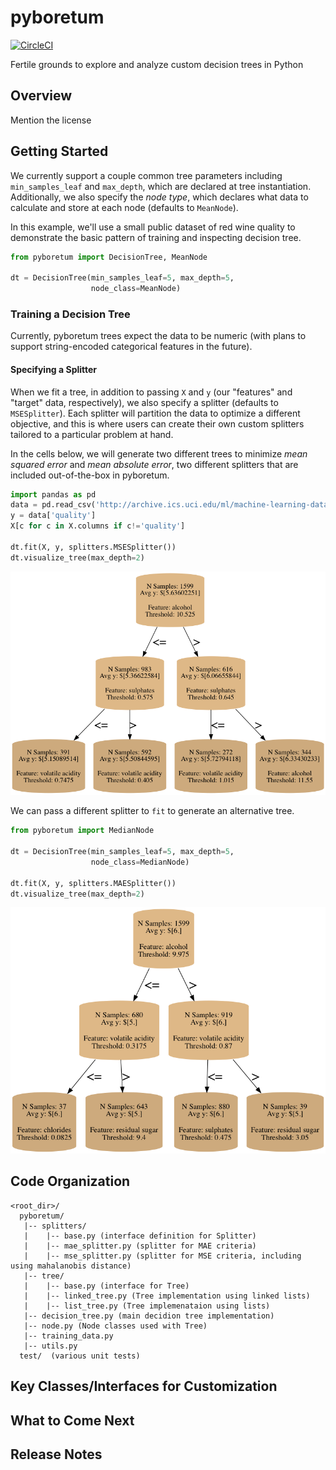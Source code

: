 # pyboretum
[![CircleCI](https://circleci.com/gh/picwell/pyboretum/tree/master.svg?style=svg)](https://circleci.com/gh/picwell/pyboretum/tree/master)

Fertile grounds to explore and analyze custom decision trees in Python

## Overview

Mention the license

## Getting Started

We currently support a couple common tree parameters including `min_samples_leaf` and `max_depth`, which are declared at tree instantiation.  Additionally, we also specify the *node type*, which declares what data to calculate and store at each node (defaults to `MeanNode`).

In this example, we'll use a small public dataset of red wine quality to demonstrate the basic pattern of training and inspecting decision tree.

```python
from pyboretum import DecisionTree, MeanNode

dt = DecisionTree(min_samples_leaf=5, max_depth=5,
				  node_class=MeanNode)
```

### Training a Decision Tree
Currently, pyboretum trees expect the data to be numeric (with plans to support string-encoded categorical features in the future).

#### Specifying a Splitter
When we fit a tree, in addition to passing `X` and `y` (our "features" and "target" data, respectively), we also specify a splitter (defaults to `MSESplitter`).  Each splitter will partition the data to optimize a different objective, and this is where users can create their own custom splitters tailored to a particular problem at hand.

In the cells below, we will generate two different trees to minimize *mean squared error* and *mean absolute error*, two different splitters that are included out-of-the-box in pyboretum.

```python
import pandas as pd
data = pd.read_csv('http://archive.ics.uci.edu/ml/machine-learning-databases/wine-quality/winequality-red.csv', sep=';')
y = data['quality']
X[c for c in X.columns if c!='quality']

dt.fit(X, y, splitters.MSESplitter())
dt.visualize_tree(max_depth=2)
```
![MSE Tree](figures/wine_mse_tree.png)

We can pass a different splitter to `fit` to generate an alternative tree.

```python
from pyboretum import MedianNode

dt = DecisionTree(min_samples_leaf=5, max_depth=5,
				  node_class=MedianNode)
                  
dt.fit(X, y, splitters.MAESplitter())
dt.visualize_tree(max_depth=2)
```

![MSE Tree](figures/wine_mae_tree_v2.png)


## Code Organization

```
<root_dir>/
  pyboretum/
   |-- splitters/
   |    |-- base.py (interface definition for Splitter)
   |    |-- mae_splitter.py (splitter for MAE criteria)
   |    |-- mse_splitter.py (splitter for MSE criteria, including using mahalanobis distance)
   |-- tree/
   |    |-- base.py (interface for Tree)
   |    |-- linked_tree.py (Tree implementation using linked lists)
   |    |-- list_tree.py (Tree implemenataion using lists)
   |-- decision_tree.py (main decidion tree implementation)
   |-- node.py (Node classes used with Tree)
   |-- training_data.py 
   |-- utils.py
  test/  (various unit tests)
```

## Key Classes/Interfaces for Customization

## What to Come Next

## Release Notes
